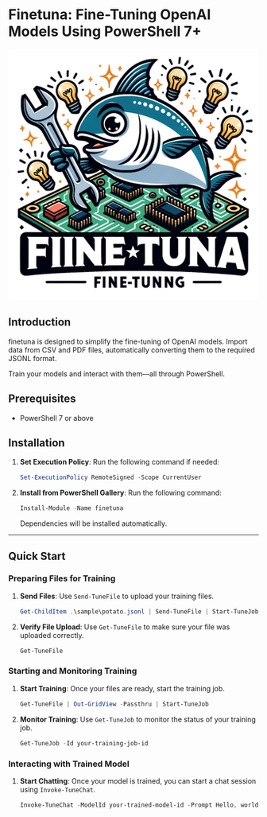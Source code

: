 # Finetuna: Fine-Tuning OpenAI Models Using PowerShell 7+

<p align="center">
  <img src="./logo.png"/>
</p>

## Introduction

finetuna is designed to simplify the fine-tuning of OpenAI models. Import data from CSV and PDF files, automatically converting them to the required JSONL format.

Train your models and interact with them—all through PowerShell.

## Prerequisites

- PowerShell 7 or above

## Installation

1. **Set Execution Policy**:
   Run the following command if needed:
    ```powershell
    Set-ExecutionPolicy RemoteSigned -Scope CurrentUser
    ```

2. **Install from PowerShell Gallery**:
    Run the following command:
    ```powershell
    Install-Module -Name finetuna
    ```
    Dependencies will be installed automatically.
---

## Quick Start

### Preparing Files for Training

1. **Send Files**:
   Use `Send-TuneFile` to upload your training files.

    ```powershell
    Get-ChildItem .\sample\potato.jsonl | Send-TuneFile | Start-TuneJob
    ```

2. **Verify File Upload**:
   Use `Get-TuneFile` to make sure your file was uploaded correctly.
    ```powershell
    Get-TuneFile
    ```

### Starting and Monitoring Training

1. **Start Training**:
   Once your files are ready, start the training job.
    ```powershell
    Get-TuneFile | Out-GridView -Passthru | Start-TuneJob
    ```

2. **Monitor Training**:
   Use `Get-TuneJob` to monitor the status of your training job.
    ```powershell
    Get-TuneJob -Id your-training-job-id
    ```

### Interacting with Trained Model

1. **Start Chatting**:
   Once your model is trained, you can start a chat session using `Invoke-TuneChat`.
    ```powershell
    Invoke-TuneChat -ModelId your-trained-model-id -Prompt Hello, world!
    ```

